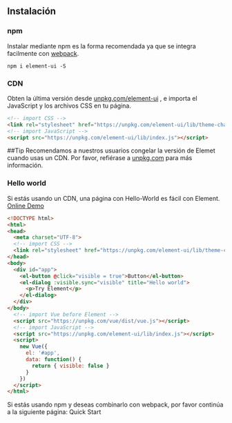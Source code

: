 ## Instalación

### npm
Instalar mediante npm es la forma recomendada ya que se integra facilmente con [webpack](https://webpack.js.org/).

```shell
npm i element-ui -S
```

### CDN 
Obten la última versión desde [unpkg.com/element-ui](https://unpkg.com/element-ui/) , e importa el JavaScript y los archivos CSS en tu página.

```html
<!-- import CSS -->
<link rel="stylesheet" href="https://unpkg.com/element-ui/lib/theme-chalk/index.css">
<!-- import JavaScript -->
<script src="https://unpkg.com/element-ui/lib/index.js"></script>
```

##Tip
Recomendamos a nuestros usuarios congelar la versión de Elemet cuando usas un CDN. Por favor, refiérase a [unpkg.com](https://unpkg.com) para más información.


### Hello world
Si estás usando un CDN, una página con Hello-World es fácil con Element. [Online Demo](https://jsfiddle.net/hzfpyvg6/14/)

```html
<!DOCTYPE html>
<html>
<head>
  <meta charset="UTF-8">
  <!-- import CSS -->
  <link rel="stylesheet" href="https://unpkg.com/element-ui/lib/theme-chalk/index.css">
</head>
<body>
  <div id="app">
    <el-button @click="visible = true">Button</el-button>
    <el-dialog :visible.sync="visible" title="Hello world">
      <p>Try Element</p>
    </el-dialog>
  </div>
</body>
  <!-- import Vue before Element -->
  <script src="https://unpkg.com/vue/dist/vue.js"></script>
  <!-- import JavaScript -->
  <script src="https://unpkg.com/element-ui/lib/index.js"></script>
  <script>
    new Vue({
      el: '#app',
      data: function() {
        return { visible: false }
      }
    })
  </script>
</html>
```
Si estás usando npm y deseas combinarlo con webpack, por favor continúa a la siguiente página: Quick Start

